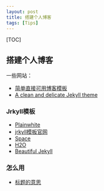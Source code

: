 ```yaml
---
layout: post
title: 搭建个人博客
tags: [Tips]
---
```


[TOC]

## 搭建个人博客

一些网站：

- [简单直接可用博客模板](https://github.com/cnfeat/blog.io)
- [A clean and delicate Jekyll theme](https://github.com/kaeyleo/jekyll-theme-H2O)



### Jrkyll模板

- [Plainwhite](http://jekyllthemes.org/themes/PlainWhite-Jekyll/)
- [jrkyll模板官网](http://jekyllthemes.org/)
- [Space](http://jekyllthemes.org/themes/space-jekyll-template/)
- [H2O](http://jekyllthemes.org/themes/jekyll-theme-h2o/)
- [Beautiful Jekyll](http://jekyllthemes.org/themes/beautiful-jekyll/)

### 怎么用

- [标题的意思](https://www.dazhuanlan.com/2019/09/28/5d8efdb247150/)

